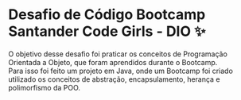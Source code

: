 # Desafio de Código Bootcamp Santander Code Girls - DIO  ✨

O objetivo desse desafio foi praticar os conceitos de Programação Orientada a Objeto, que foram aprendidos durante o Bootcamp.<br>
Para isso foi feito um projeto em Java, onde um Bootcamp foi criado utilizado os conceitos de abstração, encapsulamento, herança e polimorfismo da POO.
